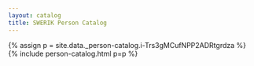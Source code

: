 ```yaml
---
layout: catalog
title: SWERIK Person Catalog
---
```

{% assign p = site.data._person-catalog.i-Trs3gMCufNPP2ADRtgrdza %}
{% include person-catalog.html p=p %}

